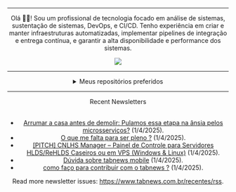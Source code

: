 <div align="center">
<hr>
<p>Olá 👋🏾! Sou um profissional de tecnologia focado em análise de sistemas, sustentação de sistemas, DevOps, e CI/CD. Tenho experiência em criar e manter infraestruturas automatizadas, implementar pipelines de integração e entrega contínua, e garantir a alta disponibilidade e performance dos sistemas.</p>
  <img src="https://media.giphy.com/media/yAGIvCiwPJn5C/giphy.gif">
<hr>
  <details>
  <summary>Meus repositórios preferidos</summary>
  <br />
  Alguns dos meus melhores repositórios:
  <br />
<br />
  <ul><li><a href=https://github.com/KubeNerd/aluratube target="_blank" rel="noopener noreferrer">KubeNerd/aluratube</a> (<b>0</b> ✨ and <b>0</b> 🍴): Aluratube - Desenvolvido durante a imersão React da Alura no final de 2022</li><li><a href=https://github.com/KubeNerd/nlw-ia target="_blank" rel="noopener noreferrer">KubeNerd/nlw-ia</a> (<b>0</b> ✨ and <b>0</b> 🍴): Projeto desenvolvido durante a NLW IA - Usando a API da OPENAI</li><li><a href=https://github.com/KubeNerd/nlw-journey-ia target="_blank" rel="noopener noreferrer">KubeNerd/nlw-journey-ia</a> (<b>0</b> ✨ and <b>0</b> 🍴): NLW IA - Agent de viagens usando python + langchain + GPT</li>
<li>More coming soon :).</li>
</ul>
  </details>
  <hr/>
    <summary>Recent Newsletters</summary>
  <br />
  <ul>
    <li><a href=https://www.tabnews.com.br/jubs1/arrumar-a-casa-antes-de-demolir-pulamos-essa-etapa-na-ansia-pelos-microsservicos target="_blank" rel="noopener noreferrer">Arrumar a casa antes de demolir: Pulamos essa etapa na ânsia pelos microsserviços?</a> (1/4/2025).</li><li><a href=https://www.tabnews.com.br/xandymelodev/o-que-me-falta-para-ser-pleno target="_blank" rel="noopener noreferrer">O que me falta para ser pleno ?</a> (1/4/2025).</li><li><a href=https://www.tabnews.com.br/pepe/pitch-cnlhs-manager-painel-de-controle-para-servidores-hlds-rehlds-caseiros-ou-em-vps-windows-e-linux target="_blank" rel="noopener noreferrer">[PITCH] CNLHS Manager – Painel de Controle para Servidores HLDS/ReHLDS Caseiros ou em VPS (Windows & Linux)</a> (1/4/2025).</li><li><a href=https://www.tabnews.com.br/xandymelodev/duvida-sobre-tabnews-mobile target="_blank" rel="noopener noreferrer">Dúvida sobre tabnews mobile</a> (1/4/2025).</li><li><a href=https://www.tabnews.com.br/xandymelodev/como-faco-para-contribuir-com-o-tabnews target="_blank" rel="noopener noreferrer">como faço para contribuir com o tabnews ?</a> (1/4/2025).</li>
  </ul>
<p>Read more newsletter issues: <a href="https://www.tabnews.com.br/recentes/rss">https://www.tabnews.com.br/recentes/rss</a>.</p>
  </details>
